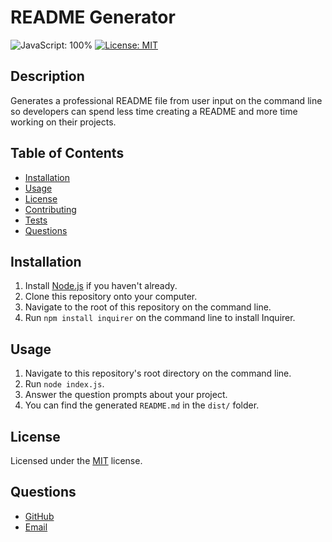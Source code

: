 # README Generator
![JavaScript: 100%](https://img.shields.io/badge/JavaScript-100%-blue.svg)
[![License: MIT](https://img.shields.io/badge/License-MIT-yellow.svg)](https://choosealicense.com/licenses/mit/)

## Description
Generates a professional README file from user input on the command line so developers can spend less time creating a README and more time working on their projects.

## Table of Contents
* [Installation](#installation)
* [Usage](#usage)
* [License](#license)
* [Contributing](#contributing)
* [Tests](#tests)
* [Questions](#questions)

## Installation
1. Install [Node.js](https://nodejs.org/en/) if you haven't already.
2. Clone this repository onto your computer.
3. Navigate to the root of this repository on the command line.
4. Run `npm install inquirer` on the command line to install Inquirer.

## Usage
1. Navigate to this repository's root directory on the command line.
2. Run `node index.js`.
3. Answer the question prompts about your project.
4. You can find the generated `README.md` in the `dist/` folder.

## License
Licensed under the [MIT](https://choosealicense.com/licenses/mit/) license.

## Questions
- [GitHub](https://github.com/kg-phantom)
- [Email](mailto:ksurbayan@gmail.com)
